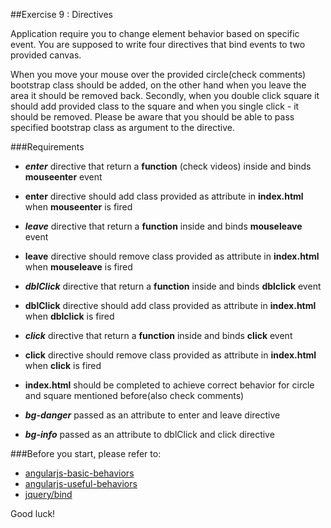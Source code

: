 ##Exercise 9 : Directives 

Application require you to change element behavior based on specific event. You are supposed to write four directives that bind events to two provided canvas. 


When you move your mouse over the provided circle(check comments) bootstrap class should be added, on the other hand when you leave the area it should be 
removed back. Secondly, when you double click square it should add provided class to the square and when you single click - it should be removed. Please be aware
that you should be able to pass specified bootstrap class as argument to the directive.

###Requirements
* ***enter*** directive that return a **function** (check videos) inside and binds **mouseenter** event
* **enter** directive should add class provided as attribute in **index.html** when **mouseenter** is fired


* ***leave*** directive that return a **function** inside and binds **mouseleave** event
* **leave** directive should remove class provided as attribute in **index.html** when **mouseleave** is fired


* ***dblClick*** directive that return a **function** inside and binds **dblclick** event
* **dblClick** directive should add class provided as attribute in **index.html** when **dblclick** is fired


* ***click*** directive that return a **function** inside and binds **click** event
* **click** directive should remove class provided as attribute in **index.html** when **click** is fired


* **index.html** should be completed to achieve correct behavior for circle and square mentioned before(also check comments)
* ***bg-danger*** passed as an attribute to enter and leave directive
* ***bg-info*** passed as an attribute to dblClick and click directive

###Before you start, please refer to:
* [angularjs-basic-behaviors](https://egghead.io/lessons/angularjs-basic-behaviors)
* [angularjs-useful-behaviors](https://egghead.io/lessons/angularjs-useful-behaviors)
* [jquery/bind](http://api.jquery.com/bind/)


Good luck!
